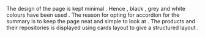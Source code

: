 The design of the page is kept minimal . Hence , black , grey and white colours have been used .
The reason for opting for accordion for the summary is to keep the page neat and simple to look at .
The products and their repositories is displayed using cards layout to give a structured layout .
